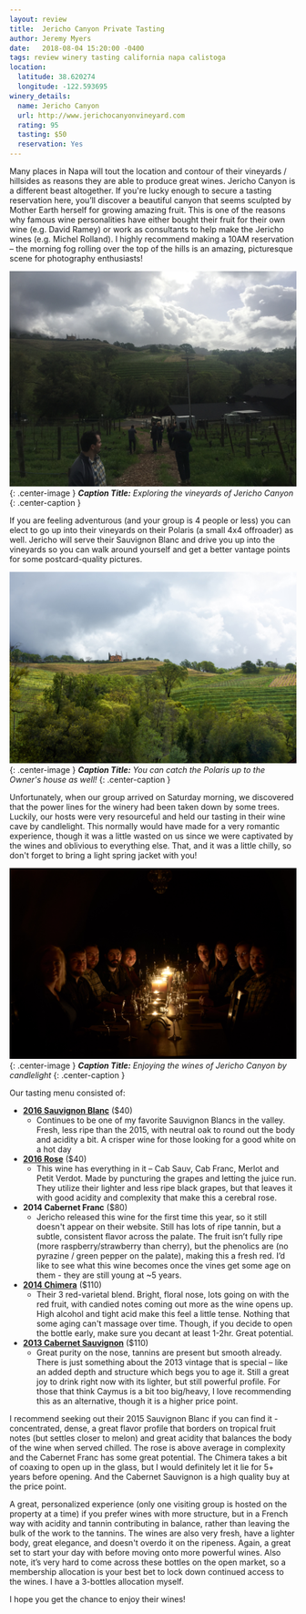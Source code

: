 ```yaml
---
layout: review
title:  Jericho Canyon Private Tasting
author: Jeremy Myers
date:   2018-08-04 15:20:00 -0400
tags: review winery tasting california napa calistoga
location:
  latitude: 38.620274
  longitude: -122.593695
winery_details:
  name: Jericho Canyon
  url: http://www.jerichocanyonvineyard.com
  rating: 95
  tasting: $50
  reservation: Yes
---
```

Many places in Napa will tout the location and contour of their vineyards / hillsides as reasons they are able to produce great wines.  Jericho Canyon is a different beast altogether.  If you're lucky enough to secure a tasting reservation here, you’ll discover a beautiful canyon that seems sculpted by Mother Earth herself for growing amazing fruit.  This is one of the reasons why famous wine personalities have either bought their fruit for their own wine (e.g. David Ramey) or work as consultants to help make the Jericho wines (e.g. Michel Rolland).  I highly recommend making a 10AM reservation – the morning fog rolling over the top of the hills is an amazing, picturesque scene for photography enthusiasts!

![](/assets/jericho_canyon/1.jpg "The Vineyards of Jericho Canyon"){: .center-image }
***Caption Title:*** *Exploring the vineyards of Jericho Canyon*
{: .center-caption }

If you are feeling adventurous (and your group is 4 people or less) you can elect to go up into their vineyards on their Polaris (a small 4x4 offroader) as well.  Jericho will serve their Sauvignon Blanc and drive you up into the vineyards so you can walk around yourself and get a better vantage points for some postcard-quality pictures.  

![](/assets/jericho_canyon/2.jpg "Little House on the Hill?"){: .center-image }
***Caption Title:*** *You can catch the Polaris up to the Owner's house as well!*
{: .center-caption }

Unfortunately, when our group arrived on Saturday morning, we discovered that the power lines for the winery had been taken down by some trees.  Luckily, our hosts were very resourceful and held our tasting in their wine cave by candlelight.  This normally would have made for a very romantic experience, though it was a little wasted on us since we were captivated by the wines and oblivious to everything else.  That, and it was a little chilly, so don't forget to bring a light spring jacket with you!  

![](/assets/jericho_canyon/3.jpg "Candlelight makes for great pictures"){: .center-image }
***Caption Title:*** *Enjoying the wines of Jericho Canyon by candlelight*
{: .center-caption }

Our tasting menu consisted of:
* [**2016 Sauvignon Blanc**](http://www.jerichocanyonvineyard.com/sauvignon-blanc) ($40)
  * Continues to be one of my favorite Sauvignon Blancs in the valley.  Fresh, less ripe than the 2015, with neutral oak to round out the body and acidity a bit.  A crisper wine for those looking for a good white on a hot day
* [**2016 Rose**](http://www.jerichocanyonvineyard.com/page?pageid=04DD2AF1-197C-499E-900B-A82ABE8D34B6) ($40)
  * This wine has everything in it – Cab Sauv, Cab Franc, Merlot and Petit Verdot.  Made by puncturing the grapes and letting the juice run.  They utilize their lighter and less ripe black grapes, but that leaves it with good acidity and complexity that make this a cerebral rose.
* **2014 Cabernet Franc** ($80)
  * Jericho released this wine for the first time this year, so it still doesn't appear on their website.  Still has lots of ripe tannin, but a subtle, consistent flavor across the palate.  The fruit isn’t fully ripe (more raspberry/strawberry than cherry), but the phenolics are (no pyrazine / green pepper on the palate), making this a fresh red.  I’d like to see what this wine becomes once the vines get some age on them - they are still young at ~5 years.
* [**2014 Chimera**](http://www.jerichocanyonvineyard.com/page?pageid=B7EFE608-9EB9-4FE7-826D-F83515908821) ($110)
  * Their 3 red-varietal blend.  Bright, floral nose, lots going on with the red fruit, with candied notes coming out more as the wine opens up.  High alcohol and tight acid make this feel a little tense.  Nothing that some aging can't massage over time.  Though, if you decide to open the bottle early, make sure you decant at least 1-2hr.  Great potential.
* [**2013 Cabernet Sauvignon**](http://www.jerichocanyonvineyard.com/jericho-cabernet-sauvignon) ($110)
  * Great purity on the nose, tannins are present but smooth already.  There is just something about the 2013 vintage that is special – like an added depth and structure which begs you to age it.  Still a great joy to drink right now with its lighter, but still powerful profile.  For those that think Caymus is a bit too big/heavy, I love recommending this as an alternative, though it is a higher price point.

I recommend seeking out their 2015 Sauvignon Blanc if you can find it - concentrated, dense, a great flavor profile that borders on tropical fruit notes (but settles closer to melon) and great acidity that balances the body of the wine when served chilled.  The rose is above average in complexity and the Cabernet Franc has some great potential.  The Chimera takes a bit of coaxing to open up in the glass, but I would definitely let it lie for 5+ years before opening.  And the Cabernet Sauvignon is a high quality buy at the price point.

A great, personalized experience (only one visiting group is hosted on the property at a time) if you prefer wines with more structure, but in a French way with acidity and tannin contributing in balance, rather than leaving the bulk of the work to the tannins.  The wines are also very fresh, have a lighter body, great elegance, and doesn't overdo it on the ripeness.  Again, a great set to start your day with before moving onto more powerful wines.  Also note, it’s very hard to come across these bottles on the open market, so a membership allocation is your best bet to lock down continued access to the wines.  I have a 3-bottles allocation myself.

I hope you get the chance to enjoy their wines!
